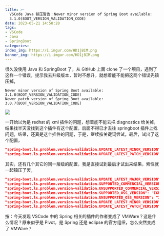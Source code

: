 ```yaml
---
title: >-
  VSCode Java 镇压警告：Newer minor version of Spring Boot available:
  3.1.0(BOOT_VERSION_VALIDATION_CODE)
date: 2023-05-21 14:58:28
tags:
- VSCode
- Java
- SpringBoot
categories:
index_img: https://i.imgur.com/HD1jBIM.png
banner_img: https://i.imgur.com/HD1jBIM.png
---
```


很久没使用 Java 和 SpringBoot 了，从 GitHub 上面 clone 了一个项目，遇到了这样一个错误，提示我去升级版本，暂时不想升，就想着能不能把这两个错误先镇压掉，

```
Newer minor version of Spring Boot available: 3.1.0(BOOT_VERSION_VALIDATION_CODE)
Newer patch version of Spring Boot available: 3.0.7(BOOT_VERSION_VALIDATION_CODE)
```

![](https://i.imgur.com/FjATEqb.png)

一开始以为是 redhat 的 xml 插件的问题，想着能不能去把 diagnostics 给关掉，结果找半天没找到这个插件有这个配置，后面不得已才去往 springboot 插件上找问题，结果，还真是这个插件的问题，于是，继续按关键词尝试，最后，试出了这个配置，

```json
"spring-boot.ls.problem.version-validation.UPDATE_LATEST_MINOR_VERSION": "IGNORE",
"spring-boot.ls.problem.version-validation.UPDATE_LATEST_PATCH_VERSION": "IGNORE",
```

其实，还有几个其它的同一层级的配置，我是直接试到最后才试出来结果，索性就一起镇压了罢，

```json
"spring-boot.ls.problem.version-validation.UPDATE_LATEST_MAJOR_VERSION": "IGNORE",
"spring-boot.ls.problem.version-validation.SUPPORTED_COMMERCIAL_VERSION": "IGNORE",
"spring-boot.ls.problem.version-validation.UNSUPPORTED_COMMERCIAL_VERSION": "IGNORE",
"spring-boot.ls.problem.version-validation.SUPPORTED_OSS_VERSION": "IGNORE",
"spring-boot.ls.problem.version-validation.UNSUPPORTED_OSS_VERSION": "IGNORE",
"spring-boot.ls.problem.version-validation.UPDATE_LATEST_MINOR_VERSION": "IGNORE",
"spring-boot.ls.problem.version-validation.UPDATE_LATEST_PATCH_VERSION": "IGNORE",
```

按：今天发现 VSCode 中的 Spring 相关的插件的作者变成了 VMWare？这是什么情况？原来似乎是 Pivot，是 Spring 还是 eclipse 的官方组织，怎么突然变成了 VMWare？

